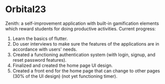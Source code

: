 # Orbital23
Zenith: a self-improvement application with built-in gamification elements which reward students for doing productive activities.
Current progress: 
1. Learn the basics of flutter.
2. Do user interviews to make sure the features of the applications are in accordance with users' needs.
3. Created a functioning authentication system (with login, signup, and reset password features).
4. Finalized and created the home page UI design.
5. Created a front end for the home page that can change to other pages (30% of the UI design) (not yet functioning timer).




